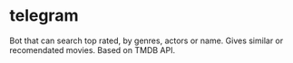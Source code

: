 # telegram
Bot that can search top rated, by genres, actors or name. Gives similar or recomendated movies. Based on TMDB API. 

